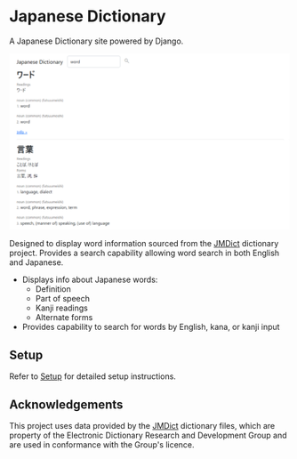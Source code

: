 # Japanese Dictionary

A Japanese Dictionary site powered by Django.

<p align="center">
  <img src="https://github.com/jacob-egdorf/japanese-dictionary/blob/main/assets/preview.png?raw=true" alt="A screenshot of the dictionary"/>
</p>

Designed to display word information sourced from the [JMDict](https://www.edrdg.org/jmdict/j_jmdict.html) dictionary project. Provides a search capability allowing word search in both English and Japanese.

- Displays info about Japanese words:
    - Definition
    - Part of speech
    - Kanji readings
    - Alternate forms
- Provides capability to search for words by English, kana, or kanji input

## Setup

Refer to [Setup](docs/setup.md) for detailed setup instructions.

## Acknowledgements

This project uses data provided by the [JMDict](https://www.edrdg.org/jmdict/j_jmdict.html) dictionary files, which are property of the Electronic Dictionary Research and Development Group and are used in conformance with the Group's licence.